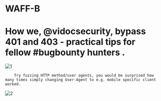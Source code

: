 # WAFF-B
# How we, @vidocsecurity, bypass 401 and 403 - practical tips for fellow #bugbounty hunters <thread>.
  
  
![1](https://github.com/nazmul-ethi/Bypass-401-and-403/assets/130249045/477fb003-1d2d-4dd7-ad3e-4070b0728451)

  
        Try fuzzing HTTP method/user agents, you would be surprised how many times simply changing User-Agent to e.g. mobile specific client worked.
![2](https://github.com/nazmul-ethi/Bypass-401-and-403/assets/130249045/3f30383e-ec1c-4775-a4d4-7d9a41b66453)

